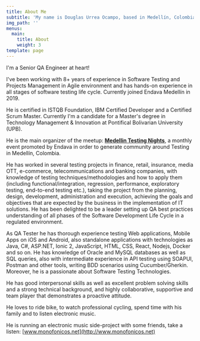 ```yaml
---
title: About Me
subtitle: 'My name is Douglas Urrea Ocampo, based in Medellín, Colombia'
img_path: ''
menus:
  main:
    title: About
    weight: 3
template: page
---
```

I'm a Senior QA Engineer at heart!

I've been working with 8+ years of experience in Software Testing and Projects Management in Agile environment and has hands-on experience in all stages of software testing life cycle. Currently joined Endava Medellín in 2019.

He is certified in ISTQB Foundation, IBM Certified Developer and a Certified Scrum Master. Currently I'm a candidate for a Master's degree in Technology Management & Innovation at Pontifical Bolivarian University (UPB).

He is the main organizer of the meetup: **[Medellin Testing Nights](https://www.meetup.com/es-ES/Medellin-Testing-Night/)**, a monthly event promoted by Endava in order to generate community around Testing in Medellín, Colombia.

He has worked in several testing projects in finance, retail, insurance, media OTT, e-commerce, telecommunications and banking companies, with knowledge of testing techniques/methodologies and how to apply them (including functional/integration, regression, performance, exploratory testing, end-to-end testing etc.), taking the project from the planning, design, development, administration and execution, achieving the goals and objectives that are expected by the business in the implementation of IT solutions. He has been delighted to be a leader setting up QA best practices understanding of all phases of the Software Development Life Cycle in a regulated environment. 

As QA Tester he has thorough experience testing Web applications, Mobile Apps on iOS and Android, also standalone applications with technologies as Java, C#, ASP.NET, Ionic 2, JavaScript, HTML, CSS, React, Nodejs, Docker and so on. He has knowledge of Oracle and MySQL databases as well as SQL queries, also with intermediate experience in API testing using SOAPUI, Postman and other tools, writing BDD scenarios using Cucumber/Gherkin. Moreover, he is a passionate about Software Testing Technologies.

He has good interpersonal skills as well as excellent problem solving skills and a strong technical background, and highly collaborative, supportive and team player that demonstrates a proactive attitude.

He loves to ride bike, to watch professional cycling, spend time with his family and to listen electronic music.

He is running an electronic music side-project with some friends, take a listen: [www.monofonicos.net](http://www.monofonicos.net)